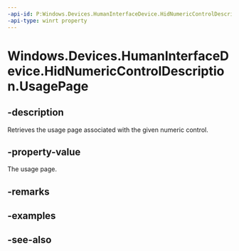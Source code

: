 ```yaml
---
-api-id: P:Windows.Devices.HumanInterfaceDevice.HidNumericControlDescription.UsagePage
-api-type: winrt property
---
```


<!-- Property syntax
public ushort UsagePage { get; }
-->

# Windows.Devices.HumanInterfaceDevice.HidNumericControlDescription.UsagePage

## -description
Retrieves the usage page associated with the given numeric control.

## -property-value
The usage page.

## -remarks

## -examples

## -see-also
